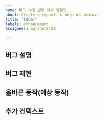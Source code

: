 ```yaml
---
name: 버그 수정 관련 이슈 템플릿
about: Create a report to help us improve
title: "[BUG]"
labels: enhancement
assignees: marshot9420

---
```


## 버그 설명

## 버그 재현

## 올바른 동작(예상 동작)

## 추가 컨텍스트
